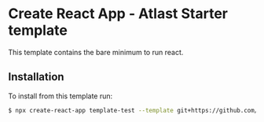 # Create React App - Atlast Starter template

This template contains the bare minimum to run react.

## Installation

To install from this template run:
```bash
$ npx create-react-app template-test --template git+https://github.com/atlas-jswank/cra-template-atlas-starter.git
```

